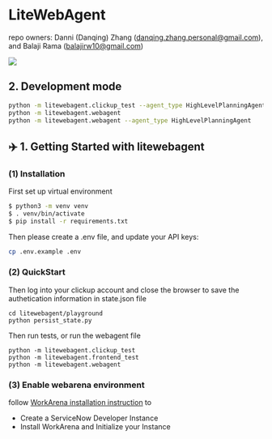 # LiteWebAgent
repo owners: Danni (Danqing) Zhang (danqing.zhang.personal@gmail.com), and Balaji Rama (balajirw10@gmail.com)

<a href='https://discord.gg/gqap9bzk'><img src='https://img.shields.io/badge/Community-Discord-8A2BE2'></a>


## 2. Development mode
```bash
python -m litewebagent.clickup_test --agent_type HighLevelPlanningAgent
python -m litewebagent.webagent
python -m litewebagent.webagent --agent_type HighLevelPlanningAgent
```


## ✈️ 1. Getting Started with litewebagent

### (1) Installation
First set up virtual environment
```bash
$ python3 -m venv venv
$ . venv/bin/activate
$ pip install -r requirements.txt
```

Then please create a .env file, and update your API keys:

```bash
cp .env.example .env
```

### (2) QuickStart
Then log into your clickup account and close the browser to save the authetication information in state.json file

```
cd litewebagent/playground
python persist_state.py
```

Then run tests, or run the webagent file
```
python -m litewebagent.clickup_test
python -m litewebagent.frontend_test
python -m litewebagent.webagent
```


### (3) Enable webarena environment
follow [WorkArena installation instruction](https://github.com/ServiceNow/WorkArena?tab=readme-ov-file#getting-started) to
* Create a ServiceNow Developer Instance
* Install WorkArena and Initialize your Instance